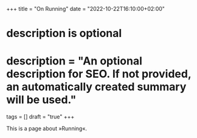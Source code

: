 +++
title = "On Running"
date = "2022-10-22T16:10:00+02:00"

#
# description is optional
#
# description = "An optional description for SEO. If not provided, an automatically created summary will be used."

tags = []
draft = "true"
+++

This is a page about »Running«.
